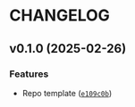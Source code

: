 # CHANGELOG


## v0.1.0 (2025-02-26)

### Features

- Repo template
  ([`e109c0b`](https://github.com/jameslazo/k8s-motioneye/commit/e109c0b8db3798b9f2594c05b533d907395094ce))
